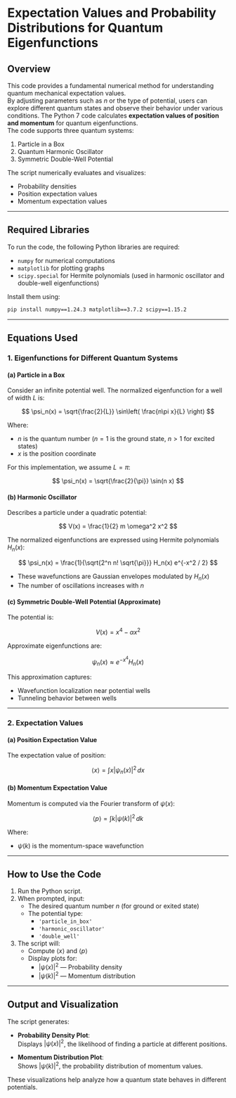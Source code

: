 # Expectation Values and Probability Distributions for Quantum Eigenfunctions

## Overview


This code provides a fundamental numerical method for understanding quantum mechanical expectation values.  
By adjusting parameters such as $n$ or the type of potential, users can explore different quantum states and observe their behavior under various conditions. The Python 7 code calculates **expectation values of position and momentum** for quantum eigenfunctions.  
The code supports three quantum systems:

1. Particle in a Box  
2. Quantum Harmonic Oscillator  
3. Symmetric Double-Well Potential  

The script numerically evaluates and visualizes:
- Probability densities  
- Position expectation values  
- Momentum expectation values  

---

## Required Libraries

To run the code, the following Python libraries are required:

- `numpy` for numerical computations  
- `matplotlib` for plotting graphs  
- `scipy.special` for Hermite polynomials (used in harmonic oscillator and double-well eigenfunctions)  

Install them using:

```bash
pip install numpy==1.24.3 matplotlib==3.7.2 scipy==1.15.2
```

---

## Equations Used

### 1. Eigenfunctions for Different Quantum Systems

#### (a) Particle in a Box

Consider an infinite potential well. The normalized eigenfunction for a well of width $L$ is:

$$
\psi_n(x) = \sqrt{\frac{2}{L}} \sin\left( \frac{n\pi x}{L} \right)
$$

Where:  
- $n$ is the quantum number ($n = 1$ is the ground state, $n > 1$ for excited states)  
- $x$ is the position coordinate  

For this implementation, we assume $L = \pi$:

$$
\psi_n(x) = \sqrt{\frac{2}{\pi}} \sin(n x)
$$

#### (b) Harmonic Oscillator

Describes a particle under a quadratic potential:

$$
V(x) = \frac{1}{2} m \omega^2 x^2
$$

The normalized eigenfunctions are expressed using Hermite polynomials $H_n(x)$:

$$
\psi_n(x) = \frac{1}{\sqrt{2^n n! \sqrt{\pi}}} H_n(x) e^{-x^2 / 2}
$$

- These wavefunctions are Gaussian envelopes modulated by $H_n(x)$  
- The number of oscillations increases with $n$  

#### (c) Symmetric Double-Well Potential (Approximate)

The potential is:

$$
V(x) = x^4 - \alpha x^2
$$

Approximate eigenfunctions are:

$$
\psi_n(x) \approx e^{-x^4} H_n(x)
$$

This approximation captures:
- Wavefunction localization near potential wells  
- Tunneling behavior between wells  

---

### 2. Expectation Values

#### (a) Position Expectation Value

The expectation value of position:

$$
\langle x \rangle = \int x |\psi_n(x)|^2 \, dx
$$

#### (b) Momentum Expectation Value

Momentum is computed via the Fourier transform of $\psi(x)$:

$$
\langle p \rangle = \int k |\psi(k)|^2 \, dk
$$

Where:
- $\psi(k)$ is the momentum-space wavefunction

---

## How to Use the Code

1. Run the Python script.  
2. When prompted, input:
   - The desired quantum number $n$ (for ground or exited state) 
   - The potential type:  
     - `'particle_in_box'`  
     - `'harmonic_oscillator'`  
     - `'double_well'`  
3. The script will:
   - Compute $\langle x \rangle$ and $\langle p \rangle$  
   - Display plots for:
     - $|\psi(x)|^2$ — Probability density  
     - $|\psi(k)|^2$ — Momentum distribution  

---

## Output and Visualization

The script generates:

- **Probability Density Plot**:  
  Displays $|\psi(x)|^2$, the likelihood of finding a particle at different positions.

- **Momentum Distribution Plot**:  
  Shows $|\psi(k)|^2$, the probability distribution of momentum values.

These visualizations help analyze how a quantum state behaves in different potentials.
